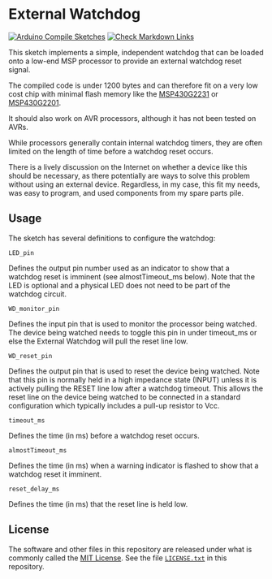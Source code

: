 # External Watchdog

[![Arduino Compile Sketches](https://github.com/Andy4495/ExternalWatchdog/actions/workflows/arduino-compile-sketches.yml/badge.svg)](https://github.com/Andy4495/ExternalWatchdog/actions/workflows/arduino-compile-sketches.yml)
[![Check Markdown Links](https://github.com/Andy4495/ExternalWatchdog/actions/workflows/CheckMarkdownLinks.yml/badge.svg)](https://github.com/Andy4495/ExternalWatchdog/actions/workflows/CheckMarkdownLinks.yml)

This sketch implements a simple, independent watchdog that can be loaded onto a low-end MSP processor to provide an external watchdog reset signal.

The compiled code is under 1200 bytes and can therefore fit on a very low cost chip with minimal flash memory like the [MSP430G2231][1] or [MSP430G2201][2].

It should also work on AVR processors, although it has not been tested on AVRs.

While processors generally contain internal watchdog timers, they are often limited on the length of time before a watchdog reset occurs.

There is a lively discussion on the Internet on whether a device like this should be necessary, as there potentially are ways to solve this problem without using an external device. Regardless, in my case, this fit my needs, was easy to program, and used components from my spare parts pile.

## Usage

The sketch has several definitions to configure the watchdog:

    LED_pin
Defines the output pin number used as an indicator to show that a watchdog reset is imminent (see almostTimeout_ms below). Note that the LED is optional and a physical LED does not need to be part of the watchdog circuit.

    WD_monitor_pin
Defines the input pin that is used to monitor the processor being watched. The device being watched needs to toggle this pin in under timeout_ms or else the External Watchdog will pull the reset line low.

    WD_reset_pin
Defines the output pin that is used to reset the device being watched. Note that this pin is normally held in a high impedance state (INPUT) unless it is actively pulling the RESET line low after a watchdog timeout. This allows the reset line on the device being watched to be connected in a standard configuration which typically includes a pull-up resistor to Vcc.

    timeout_ms
Defines the time (in ms) before a watchdog reset occurs.

    almostTimeout_ms
Defines the time (in ms) when a warning indicator is flashed to show that a watchdog reset it imminent.

    reset_delay_ms
Defines the time (in ms) that the reset line is held low.

## License

The software and other files in this repository are released under what is commonly called the [MIT License][100]. See the file [`LICENSE.txt`][101] in this repository.

[1]: https://www.ti.com/product/MSP430G2231
[2]: https://www.ti.com/product/MSP430G2201
[100]: https://choosealicense.com/licenses/mit/
[101]: ./LICENSE.txt
[//]: # ([200]: https://github.com/Andy4495/ExternalWatchdog)
